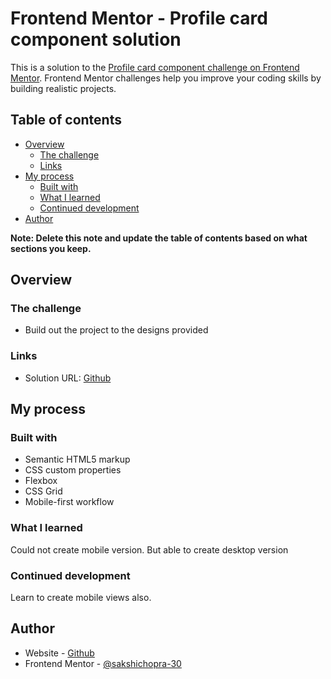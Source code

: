 # Frontend Mentor - Profile card component solution

This is a solution to the [Profile card component challenge on Frontend Mentor](https://www.frontendmentor.io/challenges/profile-card-component-cfArpWshJ). Frontend Mentor challenges help you improve your coding skills by building realistic projects. 

## Table of contents

- [Overview](#overview)
  - [The challenge](#the-challenge)
  - [Links](#links)
- [My process](#my-process)
  - [Built with](#built-with)
  - [What I learned](#what-i-learned)
  - [Continued development](#continued-development)
- [Author](#author)

**Note: Delete this note and update the table of contents based on what sections you keep.**

## Overview

### The challenge

- Build out the project to the designs provided

### Links

- Solution URL: [Github](https://github.com/sakshichopra-30/profile-card-component/blob/main/project2.htm)
## My process

### Built with

- Semantic HTML5 markup
- CSS custom properties
- Flexbox
- CSS Grid
- Mobile-first workflow

### What I learned

Could not create mobile version. But able to create desktop version

### Continued development

Learn to create mobile views also. 

## Author

- Website - [Github](https://github.com/sakshichopra-30)
- Frontend Mentor - [@sakshichopra-30](https://www.frontendmentor.io/profile/sakshichopra-30)

